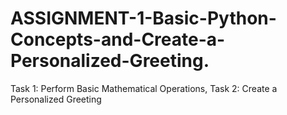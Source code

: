 # ASSIGNMENT-1-Basic-Python-Concepts-and-Create-a-Personalized-Greeting.
Task 1: Perform Basic Mathematical Operations, Task 2: Create a Personalized Greeting
